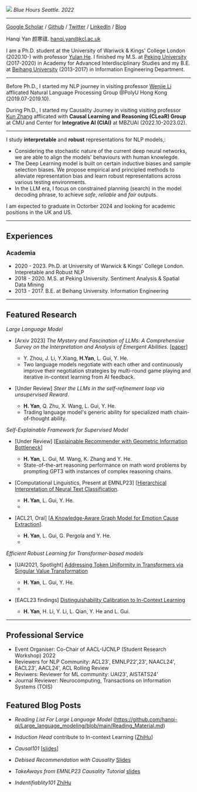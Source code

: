 ![](images/cover_4.jpeg)
*Blue Hours Seattle. 2022*

---


[Google Scholar](https://scholar.google.com/citations?user=YmWi1lgAAAAJ&hl=en) / [Github](https://github.com/hanqi-qi) / [Twitter](https://twitter.com/yan_hanqi) / [LinkedIn](https://www.linkedin.com/in/hanqi-yan-9211a91b1/?originalSubdomain=uk) / [Blog]()

Hanqi Yan 颜寒祺. hanqi.yan@kcl.ac.uk

I am a Ph.D. student at the University of Wariwck & Kings' College London (2020.10-) with professor [Yulan He](https://sites.google.com/view/yulanhe/home).
I finished my M.S. at [Peking University](https://english.pku.edu.cn/) (2017-2020) in Academy for Advanced Interdisciplinary Studies and my B.E. at [Beihang University](https://ev.buaa.edu.cn/) (2013-2017) in Information Engineering Department. 

-----
Before Ph.D., I started my NLP journey in visiting professor [Wenjie Li](https://www4.comp.polyu.edu.hk/~cswjli/) afflicated Natural Language Processing Group @PolyU Hong Kong (2019.07-2019.10).

During Ph.D., I started my Causality Journey in visiting visiting professor [Kun Zhang](https://www.andrew.cmu.edu/user/kunz1/) afflicated with **Causal Learning and Reasoning (CLeaR) Group** at CMU and Center for **Integrative AI (CIAI)** at MBZUAI (2022.10-2023.02).
_____

I study **interpretable** and **robust** representations for NLP models,:
* Considering the stochastic nature of the current deep neural networks, we are able to align the models' behaviours with human knowlegde.
* The Deep Learning model is built on certain inductive biases and sample selection biases. We propose empirical and principled methods to alleviate representation bias and learn robust representations across various testing environments.
* In the LLM era, I focus on constrained planning (search) in the model decoding phrase, to achieve _safe_, _reliable_ and _fair_ outputs.

I am expected to graduate in Octorber 2024 and looking for academic positions in the UK and US. 

-----
## Experiences
### Academia
* 2020 - 2023. Ph.D. at University of Warwick & Kings' College London. Intepretable and Robust NLP
* 2018 - 2020. M.S. at Peking University. Sentiment Analysis & Spatial Data Mining
* 2013 - 2017. B.E. at Beihang University. Information Engineering
-----

## Featured Research
 
 _Large Language Model_
* [Arxiv 2023] _The Mystery and Fascination of LLMs: A Comprehensive Survey on the Interpretation and Analysis of Emergent Abilities._ [[paper](https://arxiv.org/abs/2311.00237)]
  * Y. Zhou, J. Li, Y.Xiang, **H.Yan**, L. Gui, Y. He.
  * Two language models negotiate with each other and continuously improve their negotiation strategies by multi-round game playing and iterative in-context learning from AI feedback. 

* [Under Review] _Steer the LLMs in the self-refinement loop via unsupervised Reward_.
  * **H. Yan**, Q. Zhu, X. Wang, L. Gui, Y. He. 
  * Trading language model's generic ability for specialized math chain-of-thought ability. 

_Self-Explainable Framework for Supervised Model_
* [Under Review] [[Explainable Recommender with Geometric Information Bottleneck](https://arxiv.org/abs/2305.05331)]
  * **H. Yan**, L. Gui, M. Wang, K. Zhang and Y. He. 
  * State-of-the-art reasoning performance on math word problems by prompting GPT3 with instances of complex reasoning chains.

* [Computational Linguistics, Present at EMNLP23] [[Hierarchical Interpretation of Neural Text Classification](https://direct.mit.edu/coli/article/doi/10.1162/coli_a_00459/112768/Hierarchical-Interpretation-of-Neural-Text).
  * **H. Yan**, L. Gui, Y. He.
  * 
* [ACL21, Oral] [[A Knowledge-Aware Graph Model for Emotion Cause Extraction](https://aclanthology.org/2021.acl-long.261.pdf)].
  * **H. Yan**, L. Gui, G. Pergola and Y. He.
  * 

_Efficient Robust Learning for Transformer-based models_
* [UAI2021, Spotlight] [Addressing Token Uniformity in Transformers via Singular Value Transformation](https://proceedings.mlr.press/v180/yan22b.html)
  * **H. Yan**, L. Gui, Y. He.
  * 

* [EACL23 findings] [Distinguishability Calibration to In-Context Learning](https://arxiv.org/abs/2302.06198)
  * **H. Yan**, H. Li, Y. Li, L. Qian, Y. He and L. Gui. 

-----

## Professional Service

* Event Organiser:  Co-Chair of AACL-IJCNLP (Student Research Workshop) 2022 
* Reviewers for NLP Community: ACL23', EMNLP22',23', NAACL24', EACL23', AACL24', ACL Rolling Review
* Reviwers: Reviewer for ML community: UAI23', AISTATS24'
*  Journal Reviewer: Neurocomputing, Transactions on Information Systems (TOIS)

## Featured Blog Posts
* _Reading List For Large Language Model_ (https://github.com/hanqi-qi/Large_language_modeling/blob/main/Reading_Material.md)

* _Induction Head_ contribute to In-context Learning [[ZhiHu](https://zhuanlan.zhihu.com/p/652269984)]

* _Causal101_ [[slides](https://github.com/hanqi-qi/NLPReadingGroup/blob/main/CausalInference/CausalInference_Intro_hanqi.pdf)]
* _Debised Recommendation with Causality_ [Slides](https://github.com/hanqi-qi/NLPReadingGroup/blob/main/CausalInference/CausalInference_RS_hanqi.pdf)
* _TakeAways from EMNLP23 Causality Tutorial_ [slides](https://drive.google.com/file/d/1u57NrYyKyEkMRGdYf5Mgdp0lBmK2UxZi/view)

* _Indentifiablity101_ [ZhiHu](https://zhuanlan.zhihu.com/p/665841340)